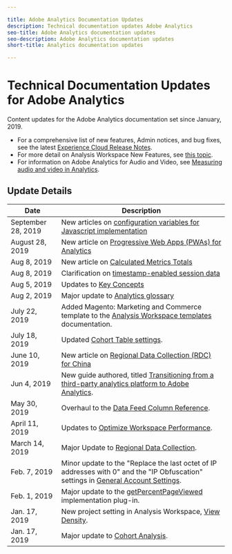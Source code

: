 ```yaml
---

title: Adobe Analytics Documentation Updates
description: Technical documentation updates Adobe Analytics
seo-title: Adobe Analytics documentation updates
seo-description: Adobe Analytics documentation updates
short-title: Analytics documentation updates

---
```


# Technical Documentation Updates for Adobe Analytics

Content updates for the Adobe Analytics documentation set since January, 2019.

* For a comprehensive list of new features, Admin notices, and bug fixes, see the latest [Experience Cloud Release Notes](https://marketing.adobe.com/resources/help/en_US/whatsnew/).
* For more detail on Analysis Workspace New Features, see [this topic](/help/analyze/analysis-workspace/new-features-in-analysis-workspace.md).
* For information on Adobe Analytics for Audio and Video, see [Measuring audio and video in Analytics](https://docs.adobe.com/content/help/en/media-analytics/using/media-overview.html).

## Update Details

| Date|Description |
|---|---|
| September 28, 2019| New articles on [configuration variables for Javascript implementation](https://docs.adobe.com/content/help/en/analytics/implementation/javascript-implementation/variables-analytics-reporting/configuration-variables.html)|
| August 28, 2019| New article on [Progressive Web Apps (PWAs) for Analytics](https://docs.adobe.com/content/help/en/analytics/analyze/pwa/pwa.html)|
| Aug 8, 2019| New article on [Calculated Metrics Totals](/help/components/c-calcmetrics/cm-totals.md)|
| Aug 8, 2019|Clarification on [timestamp-enabled session data](/help/admin/admin/timestamp-optional.md)|
| Aug 5, 2019| Updates to [Key Concepts](/help/analyze/reports-analytics/key-concepts.md)|
| Aug 2, 2019|Major update to [Analytics glossary](/help/technotes/terms.md)|
| July 22, 2019|Added Magento: Marketing and Commerce template to the [Analysis Workspace templates](/help/analyze/analysis-workspace/build-workspace-project/starter-projects.md) documentation.|
| July 18, 2019| Updated [Cohort Table settings](/help/analyze/analysis-workspace/visualizations/cohort-table/t-cohort.md).|
| June 10, 2019| New article on [Regional Data Collection (RDC) for China](https://docs.adobe.com/content/help/en/analytics/technotes/rdc/rdc-china.html)|
| Jun 4, 2019 | New guide authored, titled [Transitioning from a third-party analytics platform to Adobe Analytics](../technotes/ga-to-aa/home.md). |
| May 30, 2019 | Overhaul to the [Data Feed Column Reference](../export/analytics-data-feed/c-df-contents/datafeeds-reference.md). |
| April 11, 2019 | Updates to [Optimize Workspace Performance](../analyze/analysis-workspace/optimizing-performance.md). |
| March 14, 2019 | Major Update to [Regional Data Collection](../technotes/rdc/regional-data-collection.md). |
| Feb. 7, 2019 | Minor update to the "Replace the last octet of IP addresses with 0" and the "IP Obfuscation" settings in [General Account Settings](../admin/admin/general-acct-settings-admin.md).|
| Feb. 1, 2019 | Major update to the [getPercentPageViewed](../implement/js-implementation/plugins/getpercentpageviewed.md) implementation plug-in. |
| Jan. 17, 2019 | New project setting in Analysis Workspace, [View Density](../analyze/analysis-workspace/build-workspace-project/view-density.md). |
| Jan. 17, 2019| Major update to [Cohort Analysis](../analyze/analysis-workspace/visualizations/cohort-table/cohort-analysis.md). |

